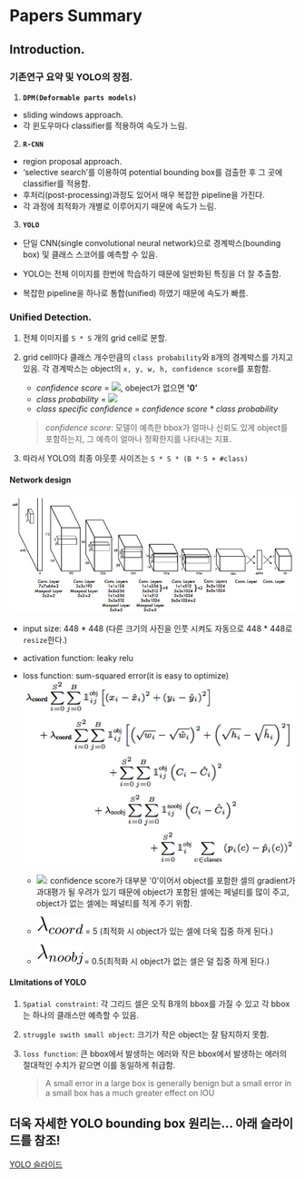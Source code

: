 # Papers Summary

## Introduction.

### 기존연구 요약 및 YOLO의 장점.

1. **`DPM(Deformable parts models)`**
- sliding windows approach. 
- 각 윈도우마다 classifier를 적용하여 속도가 느림.

2. **`R-CNN`** 
- region proposal approach. 
- ‘selective search’를 이용하여 potential bounding box를 검출한 후 그 곳에 classifier를 적용함. 
- 후처리(post-processing)과정도 있어서 매우 복잡한 pipeline을 가진다. 
- 각 과정에 최적화가 개별로 이루어지기 때문에 속도가 느림.

3. **`YOLO`**
- 단일 CNN(single convolutional neural network)으로 경계박스(bounding box) 및 클래스 스코어를 예측할 수 있음. 

- YOLO는 전체 이미지를 한번에 학습하기 때문에 일반화된 특징을 더 잘 추출함.

- 복잡한 pipeline을 하나로 통합(unified) 하였기 때문에 속도가 빠름.

  

### Unified Detection.

1. 전체 이미지를 `S * S` 개의 grid cell로 분할.

2. grid cell마다 클래스 개수만큼의 `class probability`와 `B`개의 경계박스를 가지고 있음. 각 경계박스는 object의 `x, y, w, h, confidence score`를 포함함. 

   - _confidence score_ = ![](/Users/ku/kyunghee_master/miscellaneous/yolo_confidence.svg), obeject가 없으면  __'0'__
   - _class probability_ = ![](/Users/ku/kyunghee_master/miscellaneous/yolo_class_probability.svg)
   - _class specific confidence_ = _confidence score * class probability_

   > *confidence score*: 모델이 예측한 bbox가 얼마나 신뢰도 있게 object를 포함하는지, 그 예측이 얼마나 정확한지를 나타내는 지표.


3. 따라서 YOLO의 최종 아웃풋 사이즈는 `S * S * (B * 5 + #class)`



#### Network design

![](./miscellaneous/yolo_v1_network.png)

- input size: 448 * 448 (다른 크기의 사진을 인풋 시켜도 자동으로 448 * 448로 `resize`한다.)
- activation function: leaky relu
- loss function: sum-squared error(it is easy to optimize)![](./miscellaneous/yolo_loss_function.png)        

	- ![](/Users/ku/kyunghee_master/miscellaneous/lambda.svg): confidence score가 대부분 '0'이어서 object를 포함한 셀의 gradient가 과대평가 될 우려가 있기 때문에 object가 포함된 셀에는 페널티를 많이 주고, object가 없는 셀에는 페널티를 적게 주기 위함.             

  - ![](./miscellaneous/lambda_coord.svg) = 5 (최적화 시 object가 있는 셀에 더욱 집중 하게 된다.)
  - ![](./miscellaneous/lambda_noobj.svg)= 0.5(최적화 시 object가 없는 셀은 덜 집중 하게 된다.)



#### LImitations of YOLO

1. `Spatial constraint`: 각 그리드 셀은 오직 B개의 bbox를 가질 수 있고 각 bbox는 하나의 클래스만 예측할 수 있음.

2. `struggle swith small object`: 크기가 작은 object는 잘 탐지하지 못함.

3. `loss function`: 큰 bbox에서 발생하는 에러와 작은 bbox에서 발생하는 에러의 절대적인 수치가 같으면 이를 동일하게 취급함.

   > A small error in a large box is generally benign but a small error in a small box has a much greater effect on IOU



## 더욱 자세한 YOLO bounding box 원리는… 아래 슬라이드를 참조!

[YOLO 슬라이드](https://docs.google.com/presentation/d/1aeRvtKG21KHdD5lg6Hgyhx5rPq_ZOsGjG5rJ1HP7BbA/pub?start=false&loop=false&delayms=3000&slide=id.p)

